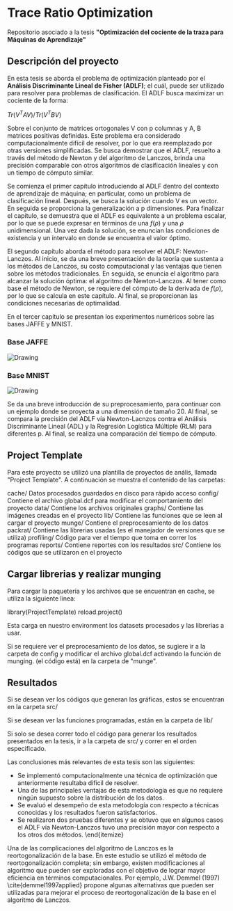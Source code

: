 # Trace Ratio Optimization #

Repositorio asociado a la tesis **"Optimización del cociente de la traza para Máquinas de Aprendizaje"**

## Descripción del proyecto ##

En esta tesis se aborda el problema de optimización planteado por el **Análisis Discriminante Lineal de Fisher (ADLF)**; el cuál, puede ser utilizado para resolver para problemas de clasificación. El ADLF busca maximizar un cociente de la forma:

 $Tr(V^T A V) / Tr(V^T B V)$ 

 Sobre el conjunto de matrices ortogonales V con p columnas y A, B matrices positivas definidas. Este problema era considerado computacionalmente difícil de resolver, por lo que era reemplazado por otras versiones simplificadas. Se busca demostrar que el ADLF, resuelto a través del método de Newton y del algoritmo de Lanczos, brinda una precisión comparable con otros algoritmos de clasificación lineales y con un tiempo de cómputo similar. 

Se comienza el primer capítulo introduciendo al ADLF dentro del contexto de aprendizaje de máquina; en particular, como un problema de clasificación lineal. Después, se busca la solución cuando V es un vector. En seguida se proporciona la generalización a p dimensiones. Para finalizar el capítulo, se demuestra que el ADLF es equivalente a un problema escalar, por lo que se puede expresar en términos de una $f(\rho)$ y una $\rho$ unidimensional. Una vez dada la solución, se enuncian las condiciones de existencia y un intervalo en donde se encuentra el valor óptimo.

El segundo capítulo aborda el método para resolver el ADLF: Newton-Lanczos. Al inicio, se da una breve presentación de la teoría que sustenta a los métodos de Lanczos, su costo computacional y las ventajas que tienen sobre los métodos tradicionales. En seguida, se enuncia el algoritmo para alcanzar la solución óptima: el algoritmo de Newton-Lanczos. Al tener como base el método de Newton, se requiere del cómputo de la derivada de $f(\rho)$, por lo que se calcula en este capítulo. Al final, se proporcionan las condiciones necesarias de optimalidad.

En el tercer capítulo se presentan los experimentos numéricos sobre las bases JAFFE y MNIST. 
### Base JAFFE ###
<img src="https://github.com/savrgg/TraceRatio_Optimization/blob/master/graphs/Chapter4_Jaffe.png" alt="Drawing" style="float: center;"/>

### Base MNIST ###
<img src="https://github.com/savrgg/TraceRatio_Optimization/blob/master/graphs/Chapter4_numeros.png" alt="Drawing" style="float: center;"/>

Se da una breve introducción de su preprocesamiento, para continuar con un ejemplo donde se proyecta a una dimensión de tamaño 20. Al final, se compara la precisión del ADLF vía Newton-Lacnzos contra el Análisis Discriminante Lineal (ADL) y la Regresión Logística Múltiple (RLM) para diferentes p. Al final, se realiza una comparación del tiempo de cómputo.


## Project Template ##
Para este proyecto se utilizó una plantilla de proyectos de
anális, llamada "Project Template". A continuación se 
muestra el contenido de las carpetas:

cache/      Datos procesados guardados en disco para rápido 
            acceso 
config/     Contiene el archivo global.dcf para modificar el 
            comportamiento del proyecto
data/       Contiene los archivos originales
graphs/     Contiene las imágenes creadas en el proyecto
lib/        Contiene las funciones que se leen al cargar el 
            proyecto
munge/      Contiene el preprocesamiento de los datos
packrat/    Contiene las librerias usadas (es el manejador
            de versiones que se utiliza)
profiling/  Código para ver el tiempo que toma en correr los 
            programas
reports/    Contiene reportes con los resultados
src/        Contiene los códigos que se utilizaron en el 
            proyecto

## Cargar librerias y realizar munging ##
Para cargar la paquetería y los archivos que se encuentran 
en cache, se utiliza la siguiente linea:

library(ProjectTemplate)
reload.project()

Esta carga en nuestro environment los datasets procesados y
las librerias a usar.

Si se requiere ver el preprocesamiento de los datos, se 
sugiere ir a la carpeta de config y modificar el archivo
global.dcf activando la función de munging. (el código está)
en la carpeta de "munge".

## Resultados ##
Si se desean ver los códigos que generan las gráficas, estos 
se encuentran en la carpeta src/

Si se desean ver las funciones programadas, están en la 
carpeta de lib/

Si solo se desea correr todo el código para generar los 
resultados presentados en la tesis, ir a la carpeta de src/
y correr en el orden especificado.

Las conclusiones más relevantes de esta tesis son las siguientes:

* Se implementó computacionalmente una técnica de optimización que anteriormente resultaba difícil de resolver.
* Una de las principales ventajas de esta metodología es que no requiere ningún supuesto sobre la distribución de los datos.
* Se evaluó el desempeño de esta metodología con respecto a técnicas conocidas y los resultados fueron satisfactorios.
* Se realizaron dos pruebas diferentes y se obtuvo que en algunos casos el ADLF vía Newton-Lanczos tuvo una precisión mayor con respecto a los otros dos métodos.
\end{itemize}

Una de las complicaciones del algoritmo de Lanczos es la reortogonalización de la base. En este estudio se utilizó el método de reortogonalización completa; sin embargo, existen modificaciones al algoritmo que pueden ser exploradas con el objetivo de lograr mayor eficiencia en términos computacionales. Por ejemplo, J.W. Demmel (1997) \cite{demmel1997applied} propone algunas alternativas que pueden ser utilizadas para mejorar el proceso de reortogonalización de la base en el algoritmo de Lanczos.



